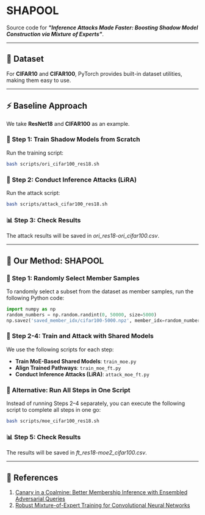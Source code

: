 # SHAPOOL

Source code for ***"Inference Attacks Made Faster: Boosting Shadow Model Construction via Mixture of Experts"***.

---

## 📂 Dataset

For **CIFAR10** and **CIFAR100**, PyTorch provides built-in dataset utilities, making them easy to use.


---

## ⚡ Baseline Approach

We take **ResNet18** and **CIFAR100** as an example.

### 🔹 Step 1: Train Shadow Models from Scratch
Run the training script:
```bash
bash scripts/ori_cifar100_res18.sh
```

### 🔹 Step 2: Conduct Inference Attacks (LiRA)
Run the attack script:
```bash
bash scripts/attack_cifar100_res18.sh
```

### 📊 Step 3: Check Results
The attack results will be saved in *ori_res18-ori_cifar100.csv*.

---

## 🚀 Our Method: **SHAPOOL**

### 🔹 Step 1: Randomly Select Member Samples
To randomly select a subset from the dataset as member samples, run the following Python code:
```python
import numpy as np
random_numbers = np.random.randint(0, 50000, size=5000)
np.savez('saved_member_idx/cifar100-5000.npz', member_idx=random_numbers)
```

### 🔹 Step 2-4: Train and Attack with Shared Models
We use the following scripts for each step:
- **Train MoE-Based Shared Models**: `train_moe.py`
- **Align Trained Pathways**: `train_moe_ft.py`
- **Conduct Inference Attacks (LiRA)**: `attack_moe_ft.py`

### 📌 Alternative: Run All Steps in One Script
Instead of running Steps 2–4 separately, you can execute the following script to complete all steps in one go:
```bash
bash scripts/moe_cifar100_res18.sh
```

### 📊 Step 5: Check Results
The results will be saved in *ft_res18-moe2_cifar100.csv*.


---

## 🔗 References

1. [Canary in a Coalmine: Better Membership Inference with Ensembled Adversarial Queries](https://github.com/YuxinWenRick/canary-in-a-coalmine)
2. [Robust Mixture-of-Expert Training for Convolutional Neural Networks](https://github.com/OPTML-Group/Robust-MoE-CNN)
